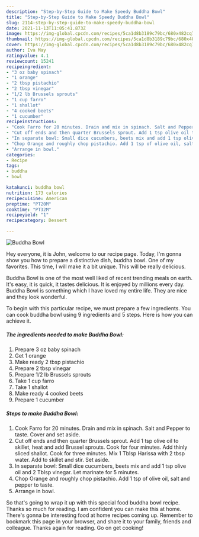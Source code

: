 ```yaml
---
description: "Step-by-Step Guide to Make Speedy Buddha Bowl"
title: "Step-by-Step Guide to Make Speedy Buddha Bowl"
slug: 2114-step-by-step-guide-to-make-speedy-buddha-bowl
date: 2021-11-13T11:05:41.873Z
image: https://img-global.cpcdn.com/recipes/5ca1d8b3189c79bc/680x482cq70/buddha-bowl-recipe-main-photo.jpg
thumbnail: https://img-global.cpcdn.com/recipes/5ca1d8b3189c79bc/680x482cq70/buddha-bowl-recipe-main-photo.jpg
cover: https://img-global.cpcdn.com/recipes/5ca1d8b3189c79bc/680x482cq70/buddha-bowl-recipe-main-photo.jpg
author: Iva May
ratingvalue: 4.1
reviewcount: 15241
recipeingredient:
- "3 oz baby spinach"
- "1 orange"
- "2 tbsp pistachio"
- "2 tbsp vinegar"
- "1/2 lb Brussels sprouts"
- "1 cup farro"
- "1 shallot"
- "4 cooked beets"
- "1 cucumber"
recipeinstructions:
- "Cook Farro for 20 minutes. Drain and mix in spinach. Salt and Pepper to taste. Cover and set aside."
- "Cut off ends and then quarter Brussels sprout. Add 1 tsp olive oil to skillet, heat and add Brussel sprouts. Cook for four minutes. Add thinly sliced shallot. Cook for three minutes. Mix 1 Tblsp Harissa with 2 tbsp water. Add to skillet and stir. Set aside."
- "In separate bowl: Small dice cucumbers, beets mix and add 1 tsp olive oil and 2 Tblsp vinegar. Let marinate for 5 minutes."
- "Chop Orange and roughly chop pistachio. Add 1 tsp of olive oil, salt and pepper to taste."
- "Arrange in bowl."
categories:
- Recipe
tags:
- buddha
- bowl

katakunci: buddha bowl 
nutrition: 173 calories
recipecuisine: American
preptime: "PT20M"
cooktime: "PT32M"
recipeyield: "1"
recipecategory: Dessert

---
```



![Buddha Bowl](https://img-global.cpcdn.com/recipes/5ca1d8b3189c79bc/680x482cq70/buddha-bowl-recipe-main-photo.jpg)

Hey everyone, it is John, welcome to our recipe page. Today, I'm gonna show you how to prepare a distinctive dish, buddha bowl. One of my favorites. This time, I will make it a bit unique. This will be really delicious.

Buddha Bowl is one of the most well liked of recent trending meals on earth. It's easy, it is quick, it tastes delicious. It is enjoyed by millions every day. Buddha Bowl is something which I have loved my entire life. They are nice and they look wonderful.




To begin with this particular recipe, we must prepare a few ingredients. You can cook buddha bowl using 9 ingredients and 5 steps. Here is how you can achieve it.

<!--inarticleads1-->

##### The ingredients needed to make Buddha Bowl:

1. Prepare 3 oz baby spinach
1. Get 1 orange
1. Make ready 2 tbsp pistachio
1. Prepare 2 tbsp vinegar
1. Prepare 1/2 lb Brussels sprouts
1. Take 1 cup farro
1. Take 1 shallot
1. Make ready 4 cooked beets
1. Prepare 1 cucumber




<!--inarticleads2-->

##### Steps to make Buddha Bowl:

1. Cook Farro for 20 minutes. Drain and mix in spinach. Salt and Pepper to taste. Cover and set aside.
1. Cut off ends and then quarter Brussels sprout. Add 1 tsp olive oil to skillet, heat and add Brussel sprouts. Cook for four minutes. Add thinly sliced shallot. Cook for three minutes. Mix 1 Tblsp Harissa with 2 tbsp water. Add to skillet and stir. Set aside.
1. In separate bowl: Small dice cucumbers, beets mix and add 1 tsp olive oil and 2 Tblsp vinegar. Let marinate for 5 minutes.
1. Chop Orange and roughly chop pistachio. Add 1 tsp of olive oil, salt and pepper to taste.
1. Arrange in bowl.




So that's going to wrap it up with this special food buddha bowl recipe. Thanks so much for reading. I am confident you can make this at home. There's gonna be interesting food at home recipes coming up. Remember to bookmark this page in your browser, and share it to your family, friends and colleague. Thanks again for reading. Go on get cooking!
